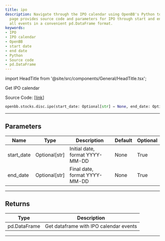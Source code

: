 ```yaml
---
title: ipo
description: Navigate through the IPO calendar using OpenBB's Python toolkit. The
  page provides source code and parameters for IPO through start and end dates, returning
  all events in a convenient pd.DataFrame format.
keywords:
- IPO
- IPO calendar
- OpenBB
- start date
- end date
- Python
- Source code
- pd.DataFrame
---
```


import HeadTitle from '@site/src/components/General/HeadTitle.tsx';

<HeadTitle title="ipo - Disc - Stocks - Reference | OpenBB SDK Docs" />

Get IPO calendar

Source Code: [[link](https://github.com/OpenBB-finance/OpenBBTerminal/tree/main/openbb_terminal/stocks/discovery/finnhub_model.py#L16)]

```python
openbb.stocks.disc.ipo(start_date: Optional[str] = None, end_date: Optional[str] = None)
```

---

## Parameters

| Name | Type | Description | Default | Optional |
| ---- | ---- | ----------- | ------- | -------- |
| start_date | Optional[str] | Initial date, format YYYY-MM-DD | None | True |
| end_date | Optional[str] | Final date, format YYYY-MM-DD | None | True |


---

## Returns

| Type | Description |
| ---- | ----------- |
| pd.DataFrame | Get dataframe with IPO calendar events |
---
